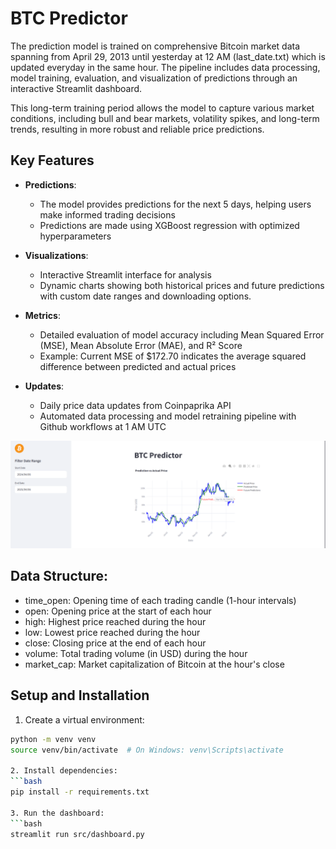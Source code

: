 # BTC Predictor

The prediction model is trained on comprehensive Bitcoin market data spanning from April 29, 2013 until yesterday at 12 AM (last_date.txt) which is updated everyday in the same hour. The pipeline includes data processing, model training, evaluation, and visualization of predictions through an interactive Streamlit dashboard. 

This long-term training period allows the model to capture various market conditions, including bull and bear markets, volatility spikes, and long-term trends, resulting in more robust and reliable price predictions.

## Key Features

- **Predictions**: 
  - The model provides predictions for the next 5 days, helping users make informed trading decisions
  - Predictions are made using XGBoost regression with optimized hyperparameters

- **Visualizations**: 
  - Interactive Streamlit interface for analysis
  - Dynamic charts showing both historical prices and future predictions with custom date ranges and downloading options.

- **Metrics**: 
  - Detailed evaluation of model accuracy including Mean Squared Error (MSE), Mean Absolute Error (MAE), and R² Score
  - Example: Current MSE of $172.70 indicates the average squared difference between predicted and actual prices

- **Updates**: 
  - Daily price data updates from Coinpaprika API
  - Automated data processing and model retraining pipeline with Github workflows at 1 AM UTC

![Dashboard Screenshot](screenshot.png)

## Data Structure:
  - time_open: Opening time of each trading candle (1-hour intervals)
  - open: Opening price at the start of each hour
  - high: Highest price reached during the hour
  - low: Lowest price reached during the hour
  - close: Closing price at the end of each hour
  - volume: Total trading volume (in USD) during the hour
  - market_cap: Market capitalization of Bitcoin at the hour's close

## Setup and Installation

1. Create a virtual environment:
```bash
python -m venv venv
source venv/bin/activate  # On Windows: venv\Scripts\activate

2. Install dependencies:
```bash
pip install -r requirements.txt

3. Run the dashboard:
```bash
streamlit run src/dashboard.py



